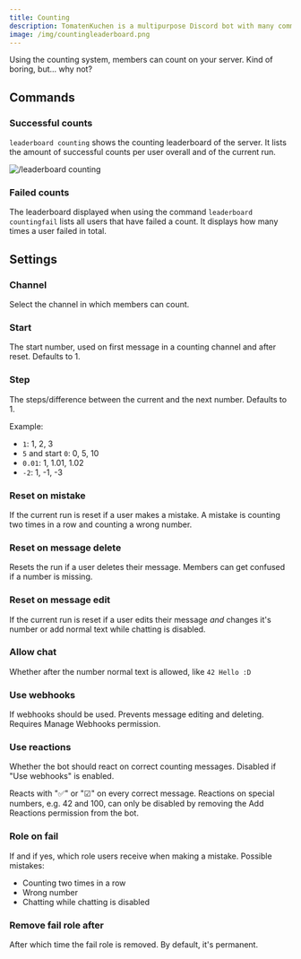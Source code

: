 ```yaml
---
title: Counting
description: TomatenKuchen is a multipurpose Discord bot with many common and innovative features for your server. Explains the counting system
image: /img/countingleaderboard.png
---
```


Using the counting system, members can count on your server. Kind of boring, but... why not?

## Commands

### Successful counts

`leaderboard counting` shows the counting leaderboard of the server. It lists the amount of successful counts per user overall and of the current run.

![/leaderboard counting](/img/countingleaderboard.png)

### Failed counts

The leaderboard displayed when using the command `leaderboard countingfail` lists all users that have failed a count.
It displays how many times a user failed in total.

## Settings

### Channel
Select the channel in which members can count.

### Start
The start number, used on first message in a counting channel and after reset. Defaults to 1.

### Step
The steps/difference between the current and the next number. Defaults to 1.

Example:
- `1`: 1, 2, 3
- `5` and start `0`: 0, 5, 10
- `0.01`: 1, 1.01, 1.02
- `-2`: 1, -1, -3

### Reset on mistake
If the current run is reset if a user makes a mistake. A mistake is counting two times in a row and counting a wrong number.

### Reset on message delete
Resets the run if a user deletes their message. Members can get confused if a number is missing.

### Reset on message edit
If the current run is reset if a user edits their message *and* changes it's number or add normal text while chatting is disabled.

### Allow chat
Whether after the number normal text is allowed, like `42 Hello :D`

### Use webhooks
If webhooks should be used. Prevents message editing and deleting. Requires Manage Webhooks permission.

### Use reactions
Whether the bot should react on correct counting messages. Disabled if "Use webhooks" is enabled.

Reacts with "✅" or "☑" on every correct message. Reactions on special numbers, e.g. 42 and 100, can only be disabled by removing the Add Reactions permission from the bot.

### Role on fail
If and if yes, which role users receive when making a mistake. Possible mistakes:
- Counting two times in a row
- Wrong number
- Chatting while chatting is disabled

### Remove fail role after
After which time the fail role is removed. By default, it's permanent.
